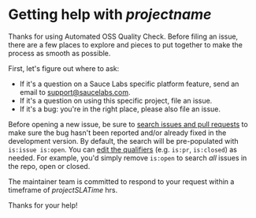 # Getting help with _projectname_

Thanks for using Automated OSS Quality Check. Before filing an issue, there are a few places
to explore and pieces to put together to make the process as smooth as possible.

First, let's figure out where to ask:

  * If it's a question on a Sauce Labs specific platform feature, send an email to [support@saucelabs.com](support@saucelabs.com).
  * If it's a question on using this specific project, file an issue.
  * If it's a bug: you're in the right place, please also file an issue.

Before opening a new issue, be sure to [search issues and pull requests](https://github.com/saucelabs/_projectname_/issues) to make sure the  bug hasn't been reported and/or already fixed in the development version. By default, the search will be pre-populated with `is:issue is:open`. You can [edit the qualifiers](https://help.github.com/articles/searching-issues-and-pull-requests/) (e.g. `is:pr`, `is:closed`) as needed. For example, you'd simply remove `is:open` to search _all_ issues in the repo, open or closed.

The maintainer team is committed to respond to your request within a timeframe of _projectSLATime_ hrs.

Thanks for your help!
